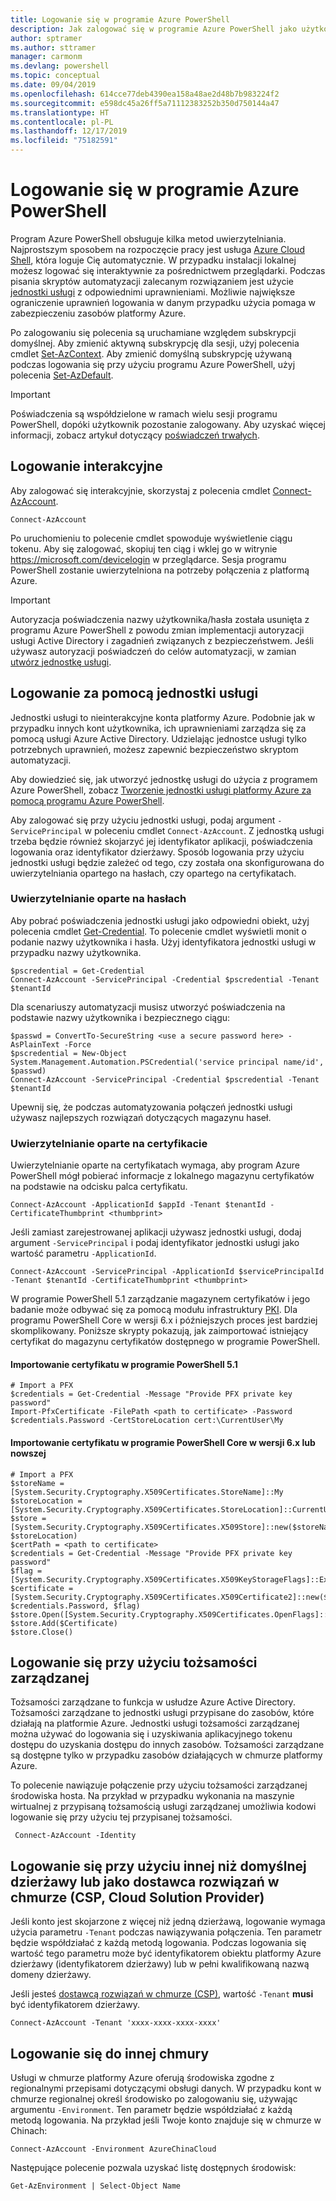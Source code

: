```yaml
---
title: Logowanie się w programie Azure PowerShell
description: Jak zalogować się w programie Azure PowerShell jako użytkownik albo za pomocą jednostki usługi lub tożsamości zarządzanych dla zasobów platformy Azure.
author: sptramer
ms.author: sttramer
manager: carmonm
ms.devlang: powershell
ms.topic: conceptual
ms.date: 09/04/2019
ms.openlocfilehash: 614cce77deb4390ea158a48ae2d48b7b983224f2
ms.sourcegitcommit: e598dc45a26ff5a71112383252b350d750144a47
ms.translationtype: HT
ms.contentlocale: pl-PL
ms.lasthandoff: 12/17/2019
ms.locfileid: "75182591"
---
```

# <a name="sign-in-with-azure-powershell"></a>Logowanie się w programie Azure PowerShell

Program Azure PowerShell obsługuje kilka metod uwierzytelniania. Najprostszym sposobem na rozpoczęcie pracy jest usługa [Azure Cloud Shell](/azure/cloud-shell/overview), która loguje Cię automatycznie. W przypadku instalacji lokalnej możesz logować się interaktywnie za pośrednictwem przeglądarki. Podczas pisania skryptów automatyzacji zalecanym rozwiązaniem jest użycie [jednostki usługi](create-azure-service-principal-azureps.md) z odpowiednimi uprawnieniami. Możliwie największe ograniczenie uprawnień logowania w danym przypadku użycia pomaga w zabezpieczeniu zasobów platformy Azure.

Po zalogowaniu się polecenia są uruchamiane względem subskrypcji domyślnej. Aby zmienić aktywną subskrypcję dla sesji, użyj polecenia cmdlet [Set-AzContext](/powershell/module/az.accounts/set-azcontext). Aby zmienić domyślną subskrypcję używaną podczas logowania się przy użyciu programu Azure PowerShell, użyj polecenia [Set-AzDefault](/powershell/module/az.accounts/set-azdefault).

> [!IMPORTANT]
>
> Poświadczenia są współdzielone w ramach wielu sesji programu PowerShell, dopóki użytkownik pozostanie zalogowany.
> Aby uzyskać więcej informacji, zobacz artykuł dotyczący [poświadczeń trwałych](context-persistence.md).

## <a name="sign-in-interactively"></a>Logowanie interakcyjne

Aby zalogować się interakcyjnie, skorzystaj z polecenia cmdlet [Connect-AzAccount](/powershell/module/az.accounts/connect-azaccount).

```azurepowershell-interactive
Connect-AzAccount
```

Po uruchomieniu to polecenie cmdlet spowoduje wyświetlenie ciągu tokenu. Aby się zalogować, skopiuj ten ciąg i wklej go w witrynie https://microsoft.com/devicelogin w przeglądarce. Sesja programu PowerShell zostanie uwierzytelniona na potrzeby połączenia z platformą Azure.

> [!IMPORTANT]
>
> Autoryzacja poświadczenia nazwy użytkownika/hasła została usunięta z programu Azure PowerShell z powodu zmian implementacji autoryzacji usługi Active Directory i zagadnień związanych z bezpieczeństwem.
> Jeśli używasz autoryzacji poświadczeń do celów automatyzacji, w zamian [utwórz jednostkę usługi](create-azure-service-principal-azureps.md).

## <a name="sign-in-with-a-service-principal-a-namesp-signin"></a>Logowanie za pomocą jednostki usługi <a name="sp-signin"/>

Jednostki usługi to nieinterakcyjne konta platformy Azure. Podobnie jak w przypadku innych kont użytkownika, ich uprawnieniami zarządza się za pomocą usługi Azure Active Directory. Udzielając jednostce usługi tylko potrzebnych uprawnień, możesz zapewnić bezpieczeństwo skryptom automatyzacji.

Aby dowiedzieć się, jak utworzyć jednostkę usługi do użycia z programem Azure PowerShell, zobacz [Tworzenie jednostki usługi platformy Azure za pomocą programu Azure PowerShell](create-azure-service-principal-azureps.md).

Aby zalogować się przy użyciu jednostki usługi, podaj argument `-ServicePrincipal` w poleceniu cmdlet `Connect-AzAccount`. Z jednostką usługi trzeba będzie również skojarzyć jej identyfikator aplikacji, poświadczenia logowania oraz identyfikator dzierżawy. Sposób logowania przy użyciu jednostki usługi będzie zależeć od tego, czy została ona skonfigurowana do uwierzytelniania opartego na hasłach, czy opartego na certyfikatach.

### <a name="password-based-authentication"></a>Uwierzytelnianie oparte na hasłach

Aby pobrać poświadczenia jednostki usługi jako odpowiedni obiekt, użyj polecenia cmdlet [Get-Credential](/powershell/module/microsoft.powershell.security/get-credential). To polecenie cmdlet wyświetli monit o podanie nazwy użytkownika i hasła. Użyj identyfikatora jednostki usługi w przypadku nazwy użytkownika.

```azurepowershell-interactive
$pscredential = Get-Credential
Connect-AzAccount -ServicePrincipal -Credential $pscredential -Tenant $tenantId
```

Dla scenariuszy automatyzacji musisz utworzyć poświadczenia na podstawie nazwy użytkownika i bezpiecznego ciągu:

```azurepowershell-interactive
$passwd = ConvertTo-SecureString <use a secure password here> -AsPlainText -Force
$pscredential = New-Object System.Management.Automation.PSCredential('service principal name/id', $passwd)
Connect-AzAccount -ServicePrincipal -Credential $pscredential -Tenant $tenantId
```

Upewnij się, że podczas automatyzowania połączeń jednostki usługi używasz najlepszych rozwiązań dotyczących magazynu haseł.

### <a name="certificate-based-authentication"></a>Uwierzytelnianie oparte na certyfikacie

Uwierzytelnianie oparte na certyfikatach wymaga, aby program Azure PowerShell mógł pobierać informacje z lokalnego magazynu certyfikatów na podstawie na odcisku palca certyfikatu.

```azurepowershell-interactive
Connect-AzAccount -ApplicationId $appId -Tenant $tenantId -CertificateThumbprint <thumbprint>
```

Jeśli zamiast zarejestrowanej aplikacji używasz jednostki usługi, dodaj argument `-ServicePrincipal` i podaj identyfikator jednostki usługi jako wartość parametru `-ApplicationId`.

```azurepowershell-interactive
Connect-AzAccount -ServicePrincipal -ApplicationId $servicePrincipalId -Tenant $tenantId -CertificateThumbprint <thumbprint>
```

W programie PowerShell 5.1 zarządzanie magazynem certyfikatów i jego badanie może odbywać się za pomocą modułu infrastruktury [PKI](/powershell/module/pkiclient). Dla programu PowerShell Core w wersji 6.x i późniejszych proces jest bardziej skomplikowany. Poniższe skrypty pokazują, jak zaimportować istniejący certyfikat do magazynu certyfikatów dostępnego w programie PowerShell.

#### <a name="import-a-certificate-in-powershell-51"></a>Importowanie certyfikatu w programie PowerShell 5.1

```azurepowershell-interactive
# Import a PFX
$credentials = Get-Credential -Message "Provide PFX private key password"
Import-PfxCertificate -FilePath <path to certificate> -Password $credentials.Password -CertStoreLocation cert:\CurrentUser\My
```

#### <a name="import-a-certificate-in-powershell-core-6x-and-later"></a>Importowanie certyfikatu w programie PowerShell Core w wersji 6.x lub nowszej

```azurepowershell-interactive
# Import a PFX
$storeName = [System.Security.Cryptography.X509Certificates.StoreName]::My 
$storeLocation = [System.Security.Cryptography.X509Certificates.StoreLocation]::CurrentUser 
$store = [System.Security.Cryptography.X509Certificates.X509Store]::new($storeName, $storeLocation) 
$certPath = <path to certificate>
$credentials = Get-Credential -Message "Provide PFX private key password"
$flag = [System.Security.Cryptography.X509Certificates.X509KeyStorageFlags]::Exportable 
$certificate = [System.Security.Cryptography.X509Certificates.X509Certificate2]::new($certPath, $credentials.Password, $flag) 
$store.Open([System.Security.Cryptography.X509Certificates.OpenFlags]::ReadWrite) 
$store.Add($Certificate) 
$store.Close()
```

## <a name="sign-in-using-a-managed-identity"></a>Logowanie się przy użyciu tożsamości zarządzanej

Tożsamości zarządzane to funkcja w usłudze Azure Active Directory. Tożsamości zarządzane to jednostki usługi przypisane do zasobów, które działają na platformie Azure. Jednostki usługi tożsamości zarządzanej można używać do logowania się i uzyskiwania aplikacyjnego tokenu dostępu do uzyskania dostępu do innych zasobów. Tożsamości zarządzane są dostępne tylko w przypadku zasobów działających w chmurze platformy Azure.

To polecenie nawiązuje połączenie przy użyciu tożsamości zarządzanej środowiska hosta. Na przykład w przypadku wykonania na maszynie wirtualnej z przypisaną tożsamością usługi zarządzanej umożliwia kodowi logowanie się przy użyciu tej przypisanej tożsamości.

```azurepowershell-interactive
 Connect-AzAccount -Identity 
```

## <a name="sign-in-with-a-non-default-tenant-or-as-a-cloud-solution-provider-csp"></a>Logowanie się przy użyciu innej niż domyślnej dzierżawy lub jako dostawca rozwiązań w chmurze (CSP, Cloud Solution Provider)

Jeśli konto jest skojarzone z więcej niż jedną dzierżawą, logowanie wymaga użycia parametru `-Tenant` podczas nawiązywania połączenia. Ten parametr będzie współdziałać z każdą metodą logowania. Podczas logowania się wartość tego parametru może być identyfikatorem obiektu platformy Azure dzierżawy (identyfikatorem dzierżawy) lub w pełni kwalifikowaną nazwą domeny dzierżawy.

Jeśli jesteś [dostawcą rozwiązań w chmurze (CSP)](https://azure.microsoft.com/offers/ms-azr-0145p/), wartość `-Tenant` **musi** być identyfikatorem dzierżawy.

```azurepowershell-interactive
Connect-AzAccount -Tenant 'xxxx-xxxx-xxxx-xxxx'
```

## <a name="sign-in-to-another-cloud"></a>Logowanie się do innej chmury

Usługi w chmurze platformy Azure oferują środowiska zgodne z regionalnymi przepisami dotyczącymi obsługi danych.
W przypadku kont w chmurze regionalnej określ środowisko po zalogowaniu się, używając argumentu `-Environment`.
Ten parametr będzie współdziałać z każdą metodą logowania. Na przykład jeśli Twoje konto znajduje się w chmurze w Chinach:

```azurepowershell-interactive
Connect-AzAccount -Environment AzureChinaCloud
```

Następujące polecenie pozwala uzyskać listę dostępnych środowisk:

```azurepowershell-interactive
Get-AzEnvironment | Select-Object Name
```
